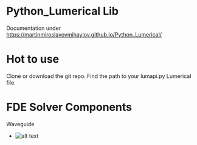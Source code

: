 # Python_Lumerical Lib
Documentation under  https://martinmiroslavovmihaylov.github.io/Python_Lumerical/

# Hot to use
Clone or download the git repo.
Find the path to your lumapi.py Lumerical file.



# FDE Solver Components
Waveguide
- ![alt text](https://github.com/MartinMiroslavovMihaylov/Python_Lumerical/docs/Doc_Images/FDE_WG.jpg?raw=true)

